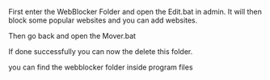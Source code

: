 First enter the WebBlocker Folder and open the Edit.bat in admin.
It will then block some popular websites and you can add websites.

Then go back and open the Mover.bat

If done successfully you can now the delete this folder. 

you can find the webblocker folder inside program files
